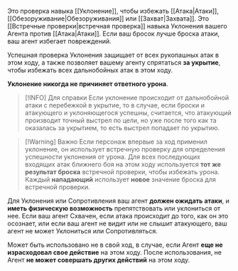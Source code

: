 Это проверка навыка [[Уклонение]], чтобы избежать [[Атака|Атаки]], [[Обезоруживание|Обезоруживания]] или  [[Захват|Захвата]]. Это [[Встречные проверки|встречная проверка]] навыка Уклонения вашего Агента против [[Атака|Атаки]]. Если ваш бросок лучше броска атаки, ваш агент избегает повреждений.

Успешная проверка Уклонения защищает от всех рукопашных атак в этом ходу, а также позволяет вашему агенту спрятаться **за укрытие**, чтобы избежать всех дальнобойных атак в этом ходу.

**Уклонение никогда не причиняет ответного урона**.

> [!INFO] Для справки
> Если уклонение происходит от дальнобойной атаки с перебежкой в укрытие, то в случае, если броски и атакующего и уклоняющегося успешны, считается, что атакующий производит точный выстрел по цели, но уже после того как та оказалась за укрытием, то есть выстрел попадает по укрытию.

> [!Warning] Важно
> Если персонаж впервые за ход применил уклонение, он использует встречную проверку для определения успешности уклонения от урона. Для всех последующих входящих атак ближнего боя на этом ходу используется **тот же результат броска** встречной проверки, чтобы избежать урона. Каждый **нападающий** использует **новое** значение броска для встречной проверки.


Для Уклонения или Сопротивления ваш агент **должен ожидать атаки**, и **иметь физическую возможность** препятствовать или уклониться от нее. Если ваш агент Схвачен, если атака происходит до того, как он это осознает, или если ваш агент не видит или не слышит атакующего, ваш агент не может Уклониться или Сопротивляться.

Может быть использовано не в свой ход, в случае, если Агент **еще не израсходовал свое действие** на этом ходу. После использования, не Агент **не может совершать других действий** на этом ходу.